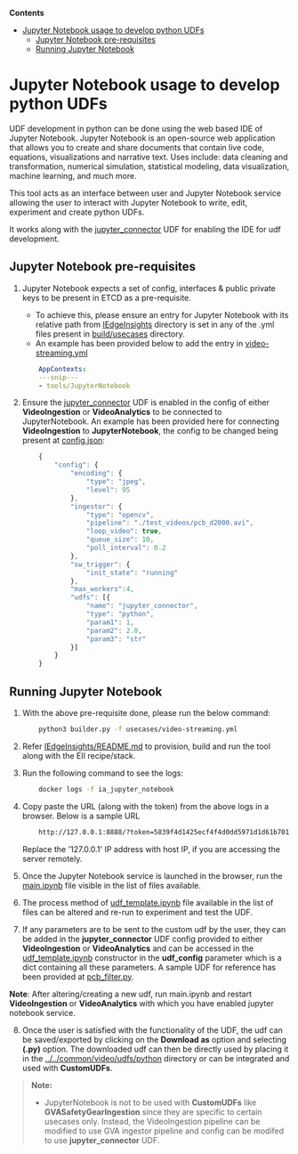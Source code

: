 **Contents**

- [Jupyter Notebook usage to develop python UDFs](#jupyter-notebook-usage-to-develop-python-udfs)
  - [Jupyter Notebook pre-requisites](#jupyter-notebook-pre-requisites)
  - [Running Jupyter Notebook](#running-jupyter-notebook)

# Jupyter Notebook usage to develop python UDFs

UDF development in python can be done using the web based IDE of Jupyter Notebook.
Jupyter Notebook is an open-source web application that allows you to create and share documents that contain live code, equations, visualizations and narrative text. Uses include: data cleaning and transformation, numerical simulation, statistical modeling, data visualization, machine learning, and much more.

This tool acts as an interface between user and Jupyter Notebook service allowing the user to interact with Jupyter Notebook to write, edit, experiment and create python UDFs.

It works along with the [jupyter_connector](../../common/video/udfs/python/jupyter_connector.py) UDF for enabling the IDE for udf development.

## Jupyter Notebook pre-requisites

1. Jupyter Notebook expects a set of config, interfaces & public private keys to be present in ETCD as a pre-requisite.
    * To achieve this, please ensure an entry for Jupyter Notebook with its relative path from [IEdgeInsights](../../) directory is set in any of the .yml files present in [build/usecases](../../build/usecases) directory.
    * An example has been provided below to add the entry in [video-streaming.yml](../../build/usecases/video-streaming.yml)
    ```yml
        AppContexts:
        ---snip---
        - tools/JupyterNotebook
    ```

2. Ensure the [jupyter_connector](../../common/video/udfs/python/jupyter_connector.py) UDF is enabled in the config of either **VideoIngestion** or **VideoAnalytics** to be connected to JupyterNotebook. An example has been provided here for connecting **VideoIngestion** to **JupyterNotebook**, the config to be changed being present at [config.json](../../VideoIngestion/config.json):
    ```javascript
        {
            "config": {
                "encoding": {
                    "type": "jpeg",
                    "level": 95
                },
                "ingestor": {
                    "type": "opencv",
                    "pipeline": "./test_videos/pcb_d2000.avi",
                    "loop_video": true,
                    "queue_size": 10,
                    "poll_interval": 0.2
                },
                "sw_trigger": {
                    "init_state": "running"
                },
                "max_workers":4,
                "udfs": [{
                    "name": "jupyter_connector",
                    "type": "python",
                    "param1": 1,
                    "param2": 2.0,
                    "param3": "str"
                }]
            }
        }
    ```


## Running Jupyter Notebook

1. With the above pre-requisite done, please run the below command:
    ```sh
        python3 builder.py -f usecases/video-streaming.yml
    ```

2. Refer [IEdgeInsights/README.md](../../README.md) to provision, build and run the tool along with the EII recipe/stack.

3. Run the following command to see the logs:

    ```sh
        docker logs -f ia_jupyter_notebook
    ```

4. Copy paste the URL (along with the token) from the above logs in a browser. Below is a sample URL 

    ```sh
        http://127.0.0.1:8888/?token=5839f4d1425ecf4f4d0dd5971d1d61b7019ff2700804b973
    ```
   Replace the '127.0.0.1' IP address with host IP, if you are accessing the server remotely.

5. Once the Jupyter Notebook service is launched in the browser, run the [main.ipynb](main.ipynb) file visible in the list of files available.

6. The process method of [udf_template.ipynb](udf_template.ipynb) file available in the list of files can be altered and re-run to experiment and test the UDF.

7. If any parameters are to be sent to the custom udf by the user, they can be added in the **jupyter_connector** UDF config provided to either **VideoIngestion** or **VideoAnalytics** and can be accessed in the [udf_template.ipynb](udf_template.ipynb) constructor in the **udf_config** parameter which is a dict containing all these parameters. A sample UDF for reference has been provided at [pcb_filter.py](../../common/video/udfs/python/pcb/pcb_filter.py).

**Note**: After altering/creating a new udf, run main.ipynb  and restart **VideoIngestion** or **VideoAnalytics** with which you have enabled jupyter notebook service.

8. Once the user is satisfied with the functionality of the UDF, the udf can be saved/exported by clicking on the **Download as** option and selecting **(.py)** option. The downloaded udf can then be directly used by placing it in the [../../common/video/udfs/python](../../common/video/udfs/python) directory or can be integrated and used with **CustomUDFs**.

  > **Note:**
  > * JupyterNotebook is not to be used with **CustomUDFs** like **GVASafetyGearIngestion** since they are specific to certain usecases only. Instead, the VideoIngestion pipeline can be modified to use GVA ingestor pipeline and config can be modifed to use **jupyter_connector** UDF.
